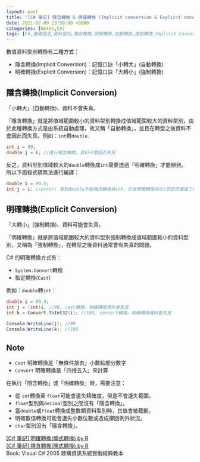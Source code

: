 ```yaml
---
layout: post
title: "[C# 筆記] 隱含轉換 & 明確轉換 (Implicit conversion & Explicit conversion)"
date: 2021-02-09 23:58:00 +0800
categories: [Notes,C#]
tags: [C#,基礎語法,資料型別,隱含轉換,明確轉換,自動轉換,強制轉換,Implicit Conversion,Explicit Conversion]
---
```


數值資料型別轉換有二種方式：
- 隱含轉換(Implicit Conversion)：記憶口訣「小轉大」(自動轉換)
- 明確轉換(Explicit Conversion)：記憶口訣「大轉小」(強制轉換)


## 隱含轉換(Implicit Conversion)

「小轉大」(自動轉換)、資料不會失真。        

「隱含轉換」就是將值域範圍較小的資料型別轉換成值域範圍較大的資料型別，由於此種轉換方式是由系統自動處理，故又稱「自動轉換」，並且在轉型之後資料不會因此而失真。例如：`int`轉`double`. 

```c#
int i = 99;
double j = i; //進行隱含轉換，資料不會因此失真
```

反之，資料型別值域較大的`double`轉換成`int`需要透過「明確轉換」才能辦到。       
所以下面程式碼無法進行編譯：

```c#
double i = 99.5;
int j = i; //error: 型別double不能隱含轉換為int。已有明確轉換存在(您是否漏掉了轉型？)
```


## 明確轉換(Explicit Conversion)

「大轉小」(強制轉換)、資料可能會失真。        

「明確轉換」就是將值域範圍較大的資料型別強制轉換成值域範圍較小的資料型別，又稱為「強制轉換」，在轉型之後資料通常會有失真的問題。        

C# 的明確轉換方式有：
- `System.Convert`轉換
- 指定轉換(`Cast`)

例如：`double`轉`int`：

```c#
double i = 99.5;
int j = (int)i; //99, cast轉換，明確轉換資料會失真
int k = Convert.ToInt32(i); //100, convert轉換，明確轉換資料會失真

Console.WriteLine(j); //99
Console.WriteLine(k); //100
```

## Note

- `Cast` 明確轉換是「無條件捨去」小數點部分數字
- `Convert` 明確轉換是「四捨五入」來計算        

在執行「隱含轉換」或「明確轉換」時，需要注意：
- 從 `int`轉換至 `float`可能會遺失精確度，但是不會遺失範圍。
- `float`型別與`decimal`型別之間沒有「隱含轉換」。
- 當`double`或`float`轉換成整數類資料型別時，其值會被截斷。
- 明確數值轉換可能會遺失小數位數或造成擲回例外狀況。
- `char`型別沒有「隱含轉換」。      


[[C# 筆記] 明確轉換(顯式轉換) by R](https://riivalin.github.io/posts/2021/01/explicit-cast/)      
[[C# 筆記] 隱含轉換(隱式轉換) by R](https://riivalin.github.io/posts/2021/01/implicit-cast/)     
Book: Visual C# 2005 建構資訊系統實戰經典教本    